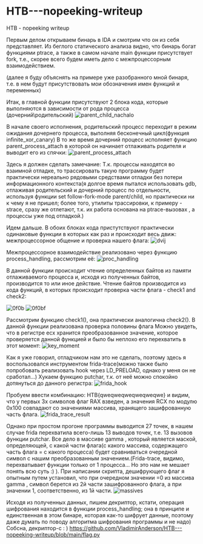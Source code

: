 # HTB---nopeeking-writeup
HTB - nopeeking writeup

Первым делом открываем бинарь в IDA и смотрим что он из себя представляет. Из беглого статического анализа видно, что бинарь богат функциями ptrace, а также в самом начале main функции присутствует fork, т.е., скорее всего будем иметь дело с межпроцессорным взаимодействием.

(далее я буду объяснять на примере уже разобранного мной бинаря, т.е. в нем будут присутствовать мои обозначения имен функций и переменных)

Итак, в главной функции присутствуют 2 блока кода, которые выполняются в зависимости от рода процесса (дочерний\родительский)
![parent_child_nachalo](https://github.com/VladimirAnderson/HTB---nopeeking-writeup/assets/57271893/6ca89674-75f6-44ec-b446-d84e07ae7c6d)

В начале своего исполнения, родительский процесс переходит в режим ожидания дочернего процесса, выполняя бесконечный цикл(функция infinite_xor_canary)
В то же время дочерний процесс исполняет функцию parent_process_attach в которой он начинает отлаживать родителя и выводит его из спячки:
![parent_process_attach](https://github.com/VladimirAnderson/HTB---nopeeking-writeup/assets/57271893/9af88592-6a57-4533-85d2-dad279cccd25)

Здесь я должен сделать замечание: Т.к. процессы находятся во взаимной отладке, то трассировать такую программу будет практически нереально рядовыми средствами отладки без потери информационного контекста(я долгое время пытался использовать gdb, отлаживая родительский и дочерний процесс по отдельности, используя функции set follow-fork-mode parent/child, но практически ни к чему я не пришел; более того, утилиты трассировки, к примеру -  strace, сразу же отлетают, т.к. их работа основана на ptrace-вызовах , а процессы уже под отладкой.)

Идем дальше. В обоих блоках кода пристутствуют практически одинаковые функции в которых как раз и происходит весь движ: межпроцессорное общение и проверка нашего флага:
![dvij](https://github.com/VladimirAnderson/HTB---nopeeking-writeup/assets/57271893/637cb2e3-cc10-4b43-87fa-26ac9d68b45e)

Межпроцессорное взаимодействие реализовано через функцию process_handling, рассмотрим её:
![proc_handling](https://github.com/VladimirAnderson/HTB---nopeeking-writeup/assets/57271893/8982cabe-f5cd-4c24-8115-db161ee5ecc0)

В данной функции происходит чтение определенных байтов из памяти отлаживаемого процесса и, исходя из полученных байтов, производится то или иное действие.
Чтение байтов производится из кода функций, в которых происходит проверка части флага - check1 and check2:

![0f0b](https://github.com/VladimirAnderson/HTB---nopeeking-writeup/assets/57271893/9194d947-4fd2-471e-874e-1f2008c047dc)
![0f0bf](https://github.com/VladimirAnderson/HTB---nopeeking-writeup/assets/57271893/75fd876b-d370-4f8f-aa39-8aa837218b3f)

 
Рассмотрим функцию check1(), она практически аналогична check2().
В данной функции реализована проверка половины флага 
Можно увидеть, что в регистре ecx хранится преобразованное значение, которое проверяется данной функцией и было бы неплохо его перехватить в этот момент:
![key_moment](https://github.com/VladimirAnderson/HTB---nopeeking-writeup/assets/57271893/dc518dfb-b1a1-47f7-8c6e-cadd16de2631)

Как я уже говорил, отладчиком нам это не сделать, поэтому здесь я воспользовался инструментом frida-trace(можно также было попробовать реализовать hook через LD_PRELOAD, однако у меня он не сработал...)
Хукаем функцию putchar, т.к. от неё можно спокойно дотянуться до данного регистра:
![frida_hook](https://github.com/VladimirAnderson/HTB---nopeeking-writeup/assets/57271893/a4ff15ed-a60d-4ec9-8c81-1ca8be52d15e)

Пробуем ввести комбинацию: HTB{qweqweqweqweqweqwe} и видим, что у первых 3х символов флаг RAX взведен, а значения RCX по модулю 0x100 совпадают со значениями массива, хранящего зашифрованную часть флага.
![frida_trace_result](https://github.com/VladimirAnderson/HTB---nopeeking-writeup/assets/57271893/bf4fe0e6-dd98-407c-81ad-cc94290bdee3)

Однако при простом прогоне программы выводится 27 точек, в нашем случае frida перехватила всего-лишь 13 выводов точек, т.е. 13 вызовов функции putchar. Все дело в массиве gamma , который является маской, определяющей, с какой части флага(с какого массива, содержащего часть флага = с какого процесса) будет сравниваться очередной символ с нашим преобразованным значением.(Frida-trace, видимо, перехватывает функции только от 1 процесса... Но это нам не мешает понять всю суть :) ). При написании скрипта, дешифрующего флаг я опытным путем установил, что при очередном значении =0 из массива gamma , символ берется из 2й части зашифрованного флага, а при значении 1, соответственно, из 1й части.
![massives](https://github.com/VladimirAnderson/HTB---nopeeking-writeup/assets/57271893/92b42f49-5c30-48c6-902e-0fc2a6f0a195)

Исходя из полученных данных, пишем декриптор, кстати, операция шифрования находится в функции  process_handling; она в принципе и единственная в этом бинаре, которая как-то шифрует  данные, поэтому даже думать по поводу алгоритма шифрования программы и не надо)
Собсна, декриптор-с : ) https://github.com/VladimirAnderson/HTB---nopeeking-writeup/blob/main/flag.py
